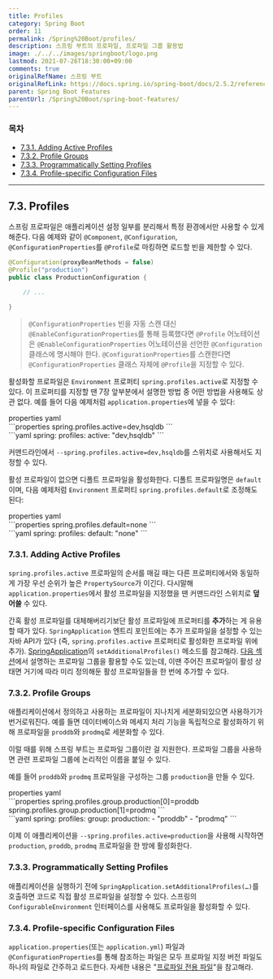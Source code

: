 ```yaml
---
title: Profiles
category: Spring Boot
order: 11
permalink: /Spring%20Boot/profiles/
description: 스프링 부트의 프로파일, 프로파일 그룹 활용법
image: ./../../images/springboot/logo.png
lastmod: 2021-07-26T18:30:00+09:00
comments: true
originalRefName: 스프링 부트
originalRefLink: https://docs.spring.io/spring-boot/docs/2.5.2/reference/htmlsingle/#features.profiles
parent: Spring Boot Features
parentUrl: /Spring%20Boot/spring-boot-features/
---
```

<script>defaultLanguages = ['properties']</script>

### 목차

- [7.3.1. Adding Active Profiles](#731-adding-active-profiles)
- [7.3.2. Profile Groups](#732-profile-groups)
- [7.3.3. Programmatically Setting Profiles](#733-programmatically-setting-profiles)
- [7.3.4. Profile-specific Configuration Files](#734-profile-specific-configuration-files)

---

##  7.3. Profiles

스프링 프로파일은 애플리케이션 설정 일부를 분리해서 특정 환경에서만 사용할 수 있게 해준다. 다음 예제와 같이 `@Component`, `@Configuration`, `@ConfigurationProperties`를 `@Profile`로 마킹하면 로드할 빈을 제한할 수 있다.

```java
@Configuration(proxyBeanMethods = false)
@Profile("production")
public class ProductionConfiguration {

    // ...

}
```

> `@ConfigurationProperties` 빈을 자동 스캔 대신 `@EnableConfigurationProperties`를 통해 등록했다면  `@Profile` 어노테이션은 `@EnableConfigurationProperties` 어노테이션을 선언한 `@Configuration` 클래스에 명시해야 한다. `@ConfigurationProperties`를 스캔한다면 `@ConfigurationProperties` 클래스 자체에 `@Profile`을 지정할 수 있다.

활성화할 프로파일은 `Environment` 프로퍼티 `spring.profiles.active`로 지정할 수 있다. 이 프로퍼티를 지정할 땐 7장 앞부분에서 설명한 방법 중 어떤 방법을 사용해도 상관 없다. 예를 들어 다음 예제처럼 `application.properties`에 넣을 수 있다:

<div class="switch-language-wrapper properties yaml">
<span class="switch-language properties">properties</span>
<span class="switch-language yaml">yaml</span>
</div>
<div class="language-only-for-properties properties yaml"></div>
```properties
spring.profiles.active=dev,hsqldb
```
<div class="language-only-for-yaml properties yaml"></div>
```yaml
spring:
  profiles:
    active: "dev,hsqldb"
```

커맨드라인에서 `--spring.profiles.active=dev,hsqldb`를 스위치로 사용해서도 지정할 수 있다.

활성 프로파일이 없으면 디폴트 프로파일을 활성화한다. 디폴트 프로파일명은 `default`이며, 다음 예제처럼 `Environment` 프로퍼티 `spring.profiles.default`로 조정해도 된다:

<div class="switch-language-wrapper properties yaml">
<span class="switch-language properties">properties</span>
<span class="switch-language yaml">yaml</span>
</div>
<div class="language-only-for-properties properties yaml"></div>
```properties
spring.profiles.default=none
```
<div class="language-only-for-yaml properties yaml"></div>
```yaml
spring:
  profiles:
    default: "none"
```

### 7.3.1. Adding Active Profiles

`spring.profiles.active` 프로파일의 순서를 매길 때는 다른 프로퍼티에서와 동일하게 가장 우선 순위가 높은 `PropertySource`가 이긴다. 다시말해 `application.properties`에서 활성 프로파일을 지정했을 땐 커맨드라인 스위치로 **덮어쓸** 수 있다.

간혹 활성 프로파일를 대체해버리기보단 활성 프로파일에 프로퍼티를 **추가**하는 게 유용할 때가 있다. `SpringApplication` 엔트리 포인트에는 추가 프로파일을 설정할 수 있는 자바 API가 있다 (즉, `spring.profiles.active` 프로퍼티로 활성화한 프로파일 위에 추가). [SpringApplication](https://docs.spring.io/spring-boot/docs/2.5.2/api/org/springframework/boot/SpringApplication.html)의 `setAdditionalProfiles()` 메소드를 참고해라. [다음 섹션](#732-profile-groups)에서 설명하는 프로파일 그룹을 활용할 수도 있는데, 이땐 주어진 프로파일이 활성 상태면 거기에 따라 미리 정의해둔 활성 프로파일들을 한 번에 추가할 수 있다.

### 7.3.2. Profile Groups

애플리케이션에서 정의하고 사용하는 프로파일이 지나치게 세분화되있으면 사용하기가 번거로워진다. 예를 들면 데이터베이스와 메세지 처리 기능을 독립적으로 활성화하기 위해 프로파일을 `proddb`와 `prodmq`로 세분화할 수 있다.

이럴 때를 위해 스프링 부트는 프로파일 그룹이란 걸 지원한다. 프로파일 그룹을 사용하면 관련 프로파일 그룹에 논리적인 이름을 붙일 수 있다.

예를 들어 `proddb`와 `prodmq` 프로파일을 구성하는 그룹 `production`을 만들 수 있다.

<div class="switch-language-wrapper properties yaml">
<span class="switch-language properties">properties</span>
<span class="switch-language yaml">yaml</span>
</div>
<div class="language-only-for-properties properties yaml"></div>
```properties
spring.profiles.group.production[0]=proddb
spring.profiles.group.production[1]=prodmq
```
<div class="language-only-for-yaml properties yaml"></div>
```yaml
spring:
  profiles:
    group:
      production:
      - "proddb"
      - "prodmq"
```

이제 이 애플리케이션을 `--spring.profiles.active=production`을 사용해 시작하면 `production`, `proddb`, `prodmq` 프로파일을 한 방에 활성화한다.

### 7.3.3. Programmatically Setting Profiles

애플리케이션을 실행하기 전에 `SpringApplication.setAdditionalProfiles(…)`를 호출하면 코드로 직접 활성 프로파일을 설정할 수 있다. 스프링의 `ConfigurableEnvironment` 인터페이스를 사용해도 프로파일을 활성화할 수 있다.

### 7.3.4. Profile-specific Configuration Files

`application.properties`(또는 `application.yml`) 파일과 `@ConfigurationProperties`를 통해 참조하는 파일은 모두 프로파일 지정 버전 파일도 하나의 파일로 간주하고 로드한다. 자세한 내용은 "[프로파일 전용 파일](../externalized-configuration#profile-specific-files)"을 참고해라.